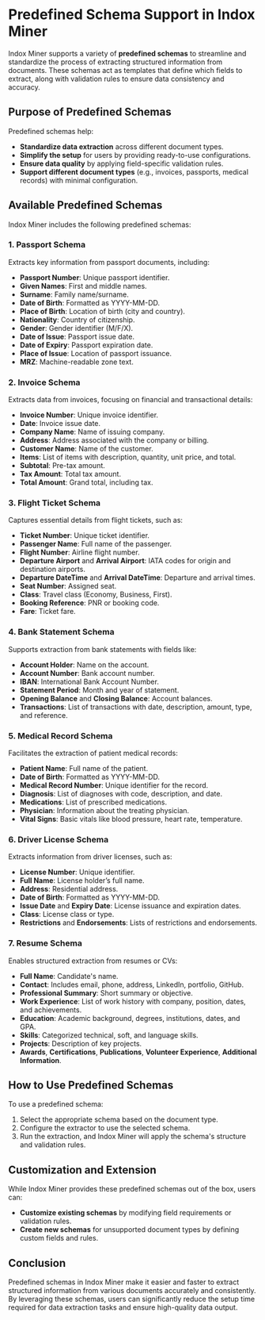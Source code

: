 # Predefined Schema Support in Indox Miner

Indox Miner supports a variety of **predefined schemas** to streamline and standardize the process of extracting structured information from documents. These schemas act as templates that define which fields to extract, along with validation rules to ensure data consistency and accuracy.

## Purpose of Predefined Schemas

Predefined schemas help:
- **Standardize data extraction** across different document types.
- **Simplify the setup** for users by providing ready-to-use configurations.
- **Ensure data quality** by applying field-specific validation rules.
- **Support different document types** (e.g., invoices, passports, medical records) with minimal configuration.

## Available Predefined Schemas

Indox Miner includes the following predefined schemas:

### 1. Passport Schema
Extracts key information from passport documents, including:
- **Passport Number**: Unique passport identifier.
- **Given Names**: First and middle names.
- **Surname**: Family name/surname.
- **Date of Birth**: Formatted as YYYY-MM-DD.
- **Place of Birth**: Location of birth (city and country).
- **Nationality**: Country of citizenship.
- **Gender**: Gender identifier (M/F/X).
- **Date of Issue**: Passport issue date.
- **Date of Expiry**: Passport expiration date.
- **Place of Issue**: Location of passport issuance.
- **MRZ**: Machine-readable zone text.

### 2. Invoice Schema
Extracts data from invoices, focusing on financial and transactional details:
- **Invoice Number**: Unique invoice identifier.
- **Date**: Invoice issue date.
- **Company Name**: Name of issuing company.
- **Address**: Address associated with the company or billing.
- **Customer Name**: Name of the customer.
- **Items**: List of items with description, quantity, unit price, and total.
- **Subtotal**: Pre-tax amount.
- **Tax Amount**: Total tax amount.
- **Total Amount**: Grand total, including tax.

### 3. Flight Ticket Schema
Captures essential details from flight tickets, such as:
- **Ticket Number**: Unique ticket identifier.
- **Passenger Name**: Full name of the passenger.
- **Flight Number**: Airline flight number.
- **Departure Airport** and **Arrival Airport**: IATA codes for origin and destination airports.
- **Departure DateTime** and **Arrival DateTime**: Departure and arrival times.
- **Seat Number**: Assigned seat.
- **Class**: Travel class (Economy, Business, First).
- **Booking Reference**: PNR or booking code.
- **Fare**: Ticket fare.

### 4. Bank Statement Schema
Supports extraction from bank statements with fields like:
- **Account Holder**: Name on the account.
- **Account Number**: Bank account number.
- **IBAN**: International Bank Account Number.
- **Statement Period**: Month and year of statement.
- **Opening Balance** and **Closing Balance**: Account balances.
- **Transactions**: List of transactions with date, description, amount, type, and reference.

### 5. Medical Record Schema
Facilitates the extraction of patient medical records:
- **Patient Name**: Full name of the patient.
- **Date of Birth**: Formatted as YYYY-MM-DD.
- **Medical Record Number**: Unique identifier for the record.
- **Diagnosis**: List of diagnoses with code, description, and date.
- **Medications**: List of prescribed medications.
- **Physician**: Information about the treating physician.
- **Vital Signs**: Basic vitals like blood pressure, heart rate, temperature.

### 6. Driver License Schema
Extracts information from driver licenses, such as:
- **License Number**: Unique identifier.
- **Full Name**: License holder’s full name.
- **Address**: Residential address.
- **Date of Birth**: Formatted as YYYY-MM-DD.
- **Issue Date** and **Expiry Date**: License issuance and expiration dates.
- **Class**: License class or type.
- **Restrictions** and **Endorsements**: Lists of restrictions and endorsements.

### 7. Resume Schema
Enables structured extraction from resumes or CVs:
- **Full Name**: Candidate's name.
- **Contact**: Includes email, phone, address, LinkedIn, portfolio, GitHub.
- **Professional Summary**: Short summary or objective.
- **Work Experience**: List of work history with company, position, dates, and achievements.
- **Education**: Academic background, degrees, institutions, dates, and GPA.
- **Skills**: Categorized technical, soft, and language skills.
- **Projects**: Description of key projects.
- **Awards**, **Certifications**, **Publications**, **Volunteer Experience**, **Additional Information**.

## How to Use Predefined Schemas

To use a predefined schema:
1. Select the appropriate schema based on the document type.
2. Configure the extractor to use the selected schema.
3. Run the extraction, and Indox Miner will apply the schema's structure and validation rules.

## Customization and Extension

While Indox Miner provides these predefined schemas out of the box, users can:
- **Customize existing schemas** by modifying field requirements or validation rules.
- **Create new schemas** for unsupported document types by defining custom fields and rules.

## Conclusion

Predefined schemas in Indox Miner make it easier and faster to extract structured information from various documents accurately and consistently. By leveraging these schemas, users can significantly reduce the setup time required for data extraction tasks and ensure high-quality data output.
